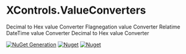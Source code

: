 # XControls.ValueConverters
Decimal to Hex value Converter
Flagnegation value Converter
Relatime DateTime value Converter
Decimal to Hex value Converter

[![NuGet Generation](https://github.com/sajeshsf/XControls/actions/workflows/ValueConverters.yml/badge.svg)](https://github.com/sajeshsf/XControls/actions/workflows/ValueConverters.yml)
[![Nuget](https://img.shields.io/nuget/v/Xcontrols.ValueConverters?label=Version)](https://nuget.org/packages/XControls.ValueConverters)
[![Nuget](https://img.shields.io/nuget/dt/Xcontrols.ValueConverters?label=Downloads)](https://nuget.org/packages/XControls.ValueConverters)
